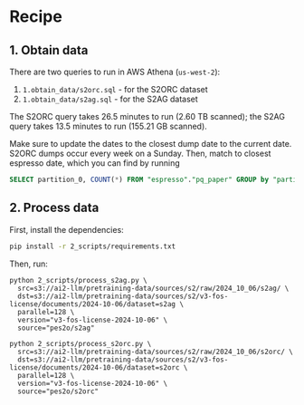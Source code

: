 # Recipe

## 1. Obtain data

There are two queries to run in AWS Athena (`us-west-2`):

1. `1.obtain_data/s2orc.sql` - for the S2ORC dataset
2. `1.obtain_data/s2ag.sql` - for the S2AG dataset

The S2ORC query takes 26.5 minutes to run (2.60 TB scanned); the S2AG query takes 13.5 minutes to run (155.21 GB scanned).

Make sure to update the dates to the closest dump date to the current date. S2ORC dumps occur every week on a Sunday. Then, match to closest espresso date, which you can find by running

```sql
SELECT partition_0, COUNT(*) FROM "espresso"."pq_paper" GROUP by "partition_0";
```


## 2. Process data

First, install the dependencies:

```bash
pip install -r 2_scripts/requirements.txt
```

Then, run:

```shell
python 2_scripts/process_s2ag.py \
  src=s3://ai2-llm/pretraining-data/sources/s2/raw/2024_10_06/s2ag/ \
  dst=s3://ai2-llm/pretraining-data/sources/s2/v3-fos-license/documents/2024-10-06/dataset=s2ag \
  parallel=128 \
  version="v3-fos-license-2024-10-06" \
  source="pes2o/s2ag"

python 2_scripts/process_s2orc.py \
  src=s3://ai2-llm/pretraining-data/sources/s2/raw/2024_10_06/s2orc/ \
  dst=s3://ai2-llm/pretraining-data/sources/s2/v3-fos-license/documents/2024-10-06/dataset=s2orc \
  parallel=128 \
  version="v3-fos-license-2024-10-06" \
  source="pes2o/s2orc"
```
